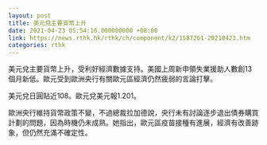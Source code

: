 ```yaml
---
layout: post
title: 美元兌主要貨幣上升
date: 2021-04-23 05:54:16.000000000 +08:00
link: https://news.rthk.hk/rthk/ch/component/k2/1587261-20210423.htm
categories: rthk
---
```


美元兌主要貨幣上升，受利好經濟數據支持。美國上周新申領失業援助人數創13個月新低。歐元受到歐洲央行有關歐元區經濟仍然疲弱的言論打擊。

美元兌日圓貼近108。歐元兌美元報1.201。

歐洲央行維持貨幣政策不變，不過總裁拉加德說，央行未有討論逐步退出債券購買計劃的問題，因為時機仍未成熟。她指出，歐元區疫苗接種有進展，經濟有改善跡象，但仍然充滿不確定性。
